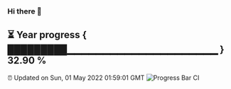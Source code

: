 ### Hi there 👋
⏳ Year progress { █████████▁▁▁▁▁▁▁▁▁▁▁▁▁▁▁▁▁▁▁▁▁ } 32.90 %
---
⏰ Updated on Sun, 01 May 2022 01:59:01 GMT
![Progress Bar CI](https://github.com/liununu/liununu/workflows/Progress%20Bar%20CI/badge.svg)
